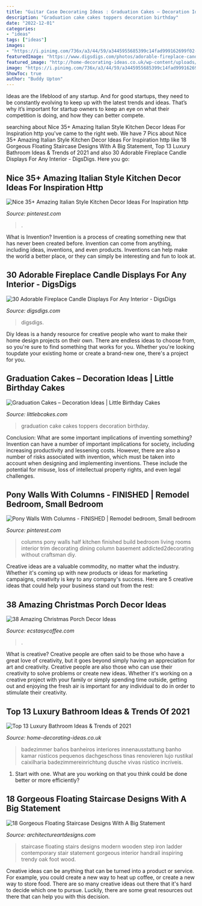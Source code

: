 ```yaml
---
title: "Guitar Case Decorating Ideas : Graduation Cakes – Decoration Ideas"
description: "Graduation cake cakes toppers decoration birthday"
date: "2022-12-01"
categories:
- "ideas"
tags: ["ideas"]
images:
- "https://i.pinimg.com/736x/a3/44/59/a3445955685399c14fad999162699f02--baseboard-ideas-pony-wall.jpg"
featuredImage: "https://www.digsdigs.com/photos/adorable-fireplace-candle-displays-for-any-interior-16.jpg"
featured_image: "http://home-decorating-ideas.co.uk/wp-content/uploads/2020/11/luxury-bathroom-ideas-6.jpg"
image: "https://i.pinimg.com/736x/a3/44/59/a3445955685399c14fad999162699f02--baseboard-ideas-pony-wall.jpg"
ShowToc: true
author: "Buddy Upton"
---
```



Ideas are the lifeblood of any startup. And for good startups, they need to be constantly evolving to keep up with the latest trends and ideas. That’s why it’s important for startup owners to keep an eye on what their competition is doing, and how they can better compete.

	

		
searching about Nice 35+ Amazing Italian Style Kitchen Decor Ideas For Inspiration http you've came to the right web. We have 7 Pics about Nice 35+ Amazing Italian Style Kitchen Decor Ideas For Inspiration http like 18 Gorgeous Floating Staircase Designs With A Big Statement, Top 13 Luxury Bathroom Ideas &amp; Trends of 2021 and also 30 Adorable Fireplace Candle Displays For Any Interior - DigsDigs. Here you go:
		
    
## Nice 35+ Amazing Italian Style Kitchen Decor Ideas For Inspiration Http

<img loading=lazy src="https://i.pinimg.com/736x/ce/92/e8/ce92e82d9026181782c45391068e9565.jpg" onerror="this.onerror=null;this.src='https://tse4.mm.bing.net/th?id=OIP.h992lmXNpb50xKS3NtspZAHaKf&amp;pid=15.1';" alt="Nice 35+ Amazing Italian Style Kitchen Decor Ideas For Inspiration http">

_Source: pinterest.com_

>. 

	

What is Invention?
Invention is a process of creating something new that has never been created before. Invention can come from anything, including ideas, inventions, and even products. Inventions can help make the world a better place, or they can simply be interesting and fun to look at.

    
## 30 Adorable Fireplace Candle Displays For Any Interior - DigsDigs

<img loading=lazy src="https://www.digsdigs.com/photos/adorable-fireplace-candle-displays-for-any-interior-16.jpg" onerror="this.onerror=null;this.src='https://tse4.mm.bing.net/th?id=OIP.Y8P_nMRd-TeYZiFbyhg7XwHaKh&amp;pid=15.1';" alt="30 Adorable Fireplace Candle Displays For Any Interior - DigsDigs">

_Source: digsdigs.com_

>digsdigs. 

	

Diy Ideas is a handy resource for creative people who want to make their home design projects on their own. There are endless ideas to choose from, so you're sure to find something that works for you. Whether you're looking toupdate your existing home or create a brand-new one, there's a project for you.

    
## Graduation Cakes – Decoration Ideas | Little Birthday Cakes

<img loading=lazy src="http://www.littlebcakes.com/wp-content/uploads/2013/08/Graduation-Cake-Toppers.jpg" onerror="this.onerror=null;this.src='https://tse4.mm.bing.net/th?id=OIP.GEvL3MfpjukUEMgKXFfw4gHaJ4&amp;pid=15.1';" alt="Graduation Cakes – Decoration Ideas | Little Birthday Cakes">

_Source: littlebcakes.com_

>graduation cake cakes toppers decoration birthday. 

	

Conclusion: What are some important implications of inventing something?
Invention can have a number of important implications for society, including increasing productivity and lessening costs. However, there are also a number of risks associated with invention, which must be taken into account when designing and implementing inventions. These include the potential for misuse, loss of intellectual property rights, and even legal challenges.

    
## Pony Walls With Columns - FINISHED | Remodel Bedroom, Small Bedroom

<img loading=lazy src="https://i.pinimg.com/736x/a3/44/59/a3445955685399c14fad999162699f02--baseboard-ideas-pony-wall.jpg" onerror="this.onerror=null;this.src='https://tse4.mm.bing.net/th?id=OIP.Aqj11OxNIJwrCC8cAO1xdwHaLH&amp;pid=15.1';" alt="Pony Walls With Columns - FINISHED | Remodel bedroom, Small bedroom">

_Source: pinterest.com_

>columns pony walls half kitchen finished build bedroom living rooms interior trim decorating dining column basement addicted2decorating without craftsman diy. 

	

Creative ideas are a valuable commodity, no matter what the industry. Whether it's coming up with new products or ideas for marketing campaigns, creativity is key to any company's success. Here are 5 creative ideas that could help your business stand out from the rest: 

    
## 38 Amazing Christmas Porch Decor Ideas

<img loading=lazy src="https://i0.wp.com/www.ecstasycoffee.com/wp-content/uploads/2016/10/Christmas-Porch-Décor-Ideas-37.jpg?resize=701%2C989" onerror="this.onerror=null;this.src='https://tse1.mm.bing.net/th?id=OIP.ozw2f3dYLMGCKrq4jmSJkwHaKc&amp;pid=15.1';" alt="38 Amazing Christmas Porch Decor Ideas">

_Source: ecstasycoffee.com_

>. 

	

What is creative?
Creative people are often said to be those who have a great love of creativity, but it goes beyond simply having an appreciation for art and creativity. Creative people are also those who can use their creativity to solve problems or create new ideas. Whether it's working on a creative project with your family or simply spending time outside, getting out and enjoying the fresh air is important for any individual to do in order to stimulate their creativity.

    
## Top 13 Luxury Bathroom Ideas &amp; Trends Of 2021

<img loading=lazy src="http://home-decorating-ideas.co.uk/wp-content/uploads/2020/11/luxury-bathroom-ideas-6.jpg" onerror="this.onerror=null;this.src='https://tse2.mm.bing.net/th?id=OIP.ZvxaNY4mf4yYVDnSclQq0QHaLH&amp;pid=15.1';" alt="Top 13 Luxury Bathroom Ideas &amp; Trends of 2021">

_Source: home-decorating-ideas.co.uk_

>badezimmer baños banheiros interiores innenausstattung banho kamar rústicos pequenos dachgeschoss tinas renovieren lujo rustikal caixilharia badezimmereinrichtung dusche vivas rústico incríveis. 

	

1. Start with one. What are you working on that you think could be done better or more efficiently?

    
## 18 Gorgeous Floating Staircase Designs With A Big Statement

<img loading=lazy src="https://www.architectureartdesigns.com/wp-content/uploads/2016/05/17-64-630x627.jpg" onerror="this.onerror=null;this.src='https://tse3.mm.bing.net/th?id=OIP.U_RmaubZM7gwJW0VjBMh9gHaHX&amp;pid=15.1';" alt="18 Gorgeous Floating Staircase Designs With A Big Statement">

_Source: architectureartdesigns.com_

>staircase floating stairs designs modern wooden step iron ladder contemporary stair statement gorgeous interior handrail inspiring trendy oak foot wood. 

	

Creative ideas can be anything that can be turned into a product or service. For example, you could create a new way to heat up coffee, or create a new way to store food. There are so many creative ideas out there that it's hard to decide which one to pursue. Luckily, there are some great resources out there that can help you with this decision.

